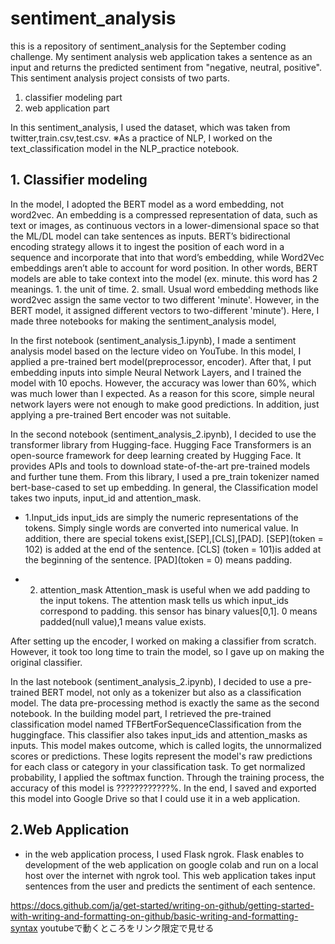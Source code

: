 # sentiment_analysis
this is a repository of sentiment_analysis for the September coding challenge.
My sentiment analysis web application takes a sentence as an input and returns the predicted sentiment from "negative, neutral, positive".
This sentiment analysis project consists of two parts.
1. classifier modeling part
1. web application part

In this sentiment_analysis, I used the dataset, which was taken from twitter,train.csv,test.csv.
※As a practice of NLP, I worked on the text_classification model in the NLP_practice notebook.

## 1. Classifier modeling
 In the model, I adopted the BERT model as a word embedding, not word2vec. An embedding is a compressed representation of data, such as text or images, as continuous vectors in a lower-dimensional space so that the ML/DL model can take sentences as inputs. BERT’s bidirectional encoding strategy allows it to ingest the position of each word in a sequence and incorporate that into that word’s embedding, while Word2Vec embeddings aren’t able to account for word position. In other words, BERT models are able to take context into the model (ex. minute. this word has 2 meanings. 1. the unit of time. 2. small. Usual word embedding methods like word2vec assign the same vector to two different 'minute'. However, in the BERT model, it assigned different vectors to two-different 'minute').
Here, I made three notebooks for making the sentiment_analysis model,

In the first notebook (sentiment_analysis_1.ipynb), I made a sentiment analysis model based on the lecture video on YouTube. In this model, I applied a pre-trained bert model(preprocessor, encoder). After that, I put embedding inputs into simple Neural Network Layers, and I trained the model with 10 epochs. However, the accuracy was lower than 60%, which  was much lower than I expected. As a reason for this score, simple neural network layers were not enough to make good predictions. In addition, just applying a pre-trained Bert encoder was not suitable.

In the second notebook (sentiment_analysis_2.ipynb), I decided to use the transformer library from Hugging-face. Hugging Face Transformers is an open-source framework for deep learning created by Hugging Face. It provides APIs and tools to download state-of-the-art pre-trained models and further tune them. From this library, I used a pre_train tokenizer named bert-base-cased to set up embedding. In general, the Classification model takes two inputs, input_id and attention_mask. 


- 1.Input_ids
    input_ids are simply the numeric representations of the tokens. Simply single words are converted into numerical value. In addition, there are special tokens exist,[SEP],[CLS],[PAD]. [SEP](token = 102) is added at the end of the sentence. [CLS] (token = 101)is added at the beginning of the sentence. [PAD](token = 0) means padding.

-  2. attention_mask
  Attention_mask is useful when we add padding to the input tokens. The attention mask tells us which input_ids correspond to padding. this sensor has binary values[0,1]. 0 means padded(null value),1 means value exists.

After setting up the encoder, I worked on making a classifier from scratch. However, it took too long time to train the model, so I gave up on making the original classifier.
 


In the last notebook (sentiment_analysis_2.ipynb), I decided to use a pre-trained BERT model, not only as a tokenizer but also as a classification model. The data pre-processing method is exactly the same as the second notebook. In the building model part, I retrieved the pre-trained classification model named TFBertForSequenceClassification from the huggingface. This classifier also takes input_ids and attention_masks as inputs. This model makes outcome, which is called logits, the unnormalized scores or predictions. These logits represent the model's raw predictions for each class or category in your classification task. To get normalized probability, I applied the softmax function. Through the training process, the accuracy of this model is ????????????%. In the end, I saved and exported this model into Google Drive so that I could use it in a web application.

## 2.Web Application 
   - in the web application process, I used Flask ngrok. Flask enables to development of the web application on google colab and run on a local host over the internet with ngrok tool. This web application takes input sentences from the user and predicts the sentiment of each sentence.



https://docs.github.com/ja/get-started/writing-on-github/getting-started-with-writing-and-formatting-on-github/basic-writing-and-formatting-syntax
youtubeで動くところをリンク限定で見せる   
